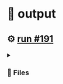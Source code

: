 # 📝  output 

## ⚙️ [run #191](https://github.com/jwenerd/ytm-dl/actions/runs/7615749527)

<details>

<summary>

### 📁 Files

</summary>

|                                                                       |lines|size|bytes |
|-----------------------------------------------------------------------|-----|----|------|
|[`output/library_subscriptions.csv` ](output/library_subscriptions.csv)|66   |4.0K|2598  |
|[`output/library_songs.csv` ](output/library_songs.csv)                |2743 |232K|235848|
|[`output/library_artists.csv` ](output/library_artists.csv)            |1998 |92K |90599 |
|[`output/library_albums.csv` ](output/library_albums.csv)              |932  |64K |65129 |
|[`output/history.csv` ](output/history.csv)                            |957  |96K |97775 |
|[`output/liked_songs.csv` ](output/liked_songs.csv)                    |1419 |124K|123030|

</details>